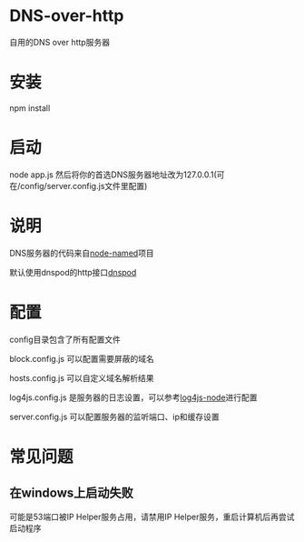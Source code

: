 # DNS-over-http
自用的DNS over http服务器
# 安装
npm install
# 启动
node app.js
然后将你的首选DNS服务器地址改为127.0.0.1(可在/config/server.config.js文件里配置)
# 说明
DNS服务器的代码来自[node-named](https://github.com/trevoro/node-named)项目

默认使用dnspod的http接口[dnspod](https://www.dnspod.cn/misc/D%2B%E5%85%8D%E8%B4%B9%E7%89%88%E6%9C%AC%E6%8E%A5%E5%8F%A3%E8%AF%B4%E6%98%8E.pdf)

# 配置
config目录包含了所有配置文件

block.config.js 可以配置需要屏蔽的域名

hosts.config.js 可以自定义域名解析结果

log4js.config.js 是服务器的日志设置，可以参考[log4js-node](https://nomiddlename.github.io/log4js-node/)进行配置

server.config.js 可以配置服务器的监听端口、ip和缓存设置

# 常见问题
## 在windows上启动失败
可能是53端口被IP Helper服务占用，请禁用IP Helper服务，重启计算机后再尝试启动程序